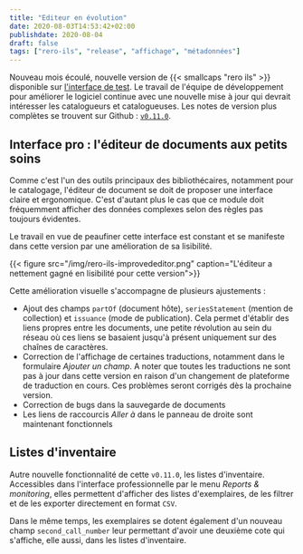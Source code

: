 ```yaml
---
title: "Editeur en évolution"
date: 2020-08-03T14:53:42+02:00
publishdate: 2020-08-04
draft: false
tags: ["rero-ils", "release", "affichage", "métadonnées"]
---
```


Nouveau mois écoulé, nouvelle version de {{< smallcaps "rero ils" >}} disponible sur [l'interface de test][1]. Le travail de l'équipe de développement pour améliorer le logiciel continue avec une nouvelle mise à jour qui devrait intéresser les catalogueurs et catalogueuses. Les notes de version plus complètes se trouvent sur Github : [`v0.11.0`][2].

<!--more-->

## Interface pro : l'éditeur de documents aux petits soins

Comme c'est l'un des outils principaux des bibliothécaires, notamment pour le catalogage, l'éditeur de document se doit de proposer une interface claire et ergonomique. C'est d'autant plus le cas que ce module doit fréquemment afficher des données complexes selon des règles pas toujours évidentes.

Le travail en vue de peaufiner cette interface est constant et se manifeste dans cette version par une amélioration de sa lisibilité.

{{< figure src="/img/rero-ils-improvededitor.png" caption="L'éditeur a nettement gagné en lisibilité pour cette version">}}

Cette amélioration visuelle s'accompagne de plusieurs ajustements : 
* Ajout des champs `partOf` (document hôte), `seriesStatement` (mention de collection) et `issuance` (mode de publication). Cela permet d'établir des liens propres entre les documents, une petite révolution au sein du réseau où ces liens se basaient jusqu'à présent uniquement sur des chaînes de caractères.
* Correction de l'affichage de certaines traductions, notamment dans le formulaire _Ajouter un champ_. A noter que toutes les traductions ne sont pas à jour dans cette version en raison d'un changement de plateforme de traduction en cours. Ces problèmes seront corrigés dès la prochaine version.
* Correction de bugs dans la sauvegarde de documents
* Les liens de raccourcis _Aller à_ dans le panneau de droite sont maintenant fonctionnels

## Listes d'inventaire

Autre nouvelle fonctionnalité de cette `v0.11.0`, les listes d'inventaire. Accessibles dans l'interface professionnelle par le menu _Reports & monitoring_, elles permettent d'afficher des listes d'exemplaires, de les filtrer et de les exporter directement en format `CSV`.

Dans le même temps, les exemplaires se dotent également d'un nouveau champ `second_call_number` leur permettant d'avoir une deuxième cote qui s'affiche, elle aussi, dans les listes d'inventaire.

[1]: https://ils.test.rero.ch
[2]: https://github.com/rero/rero-ils/blob/master/RELEASE-NOTES.rst#v0110